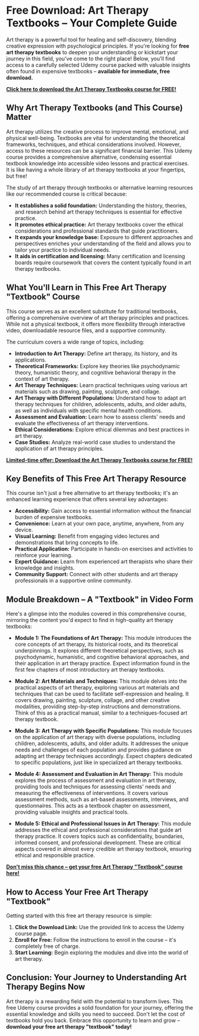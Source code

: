 # Free Download: Art Therapy Textbooks – Your Complete Guide

Art therapy is a powerful tool for healing and self-discovery, blending creative expression with psychological principles. If you're looking for **free art therapy textbooks** to deepen your understanding or kickstart your journey in this field, you've come to the right place! Below, you'll find access to a carefully selected Udemy course packed with valuable insights often found in expensive textbooks – **available for immediate, free download.**

[**Click here to download the Art Therapy Textbooks course for FREE!**](https://udemywork.com/art-therapy-textbooks)

## Why Art Therapy Textbooks (and This Course) Matter

Art therapy utilizes the creative process to improve mental, emotional, and physical well-being. Textbooks are vital for understanding the theoretical frameworks, techniques, and ethical considerations involved. However, access to these resources can be a significant financial barrier. This Udemy course provides a comprehensive alternative, condensing essential textbook knowledge into accessible video lessons and practical exercises. It is like having a whole library of art therapy textbooks at your fingertips, but free!

The study of art therapy through textbooks or alternative learning resources like our recommended course is critical because:

*   **It establishes a solid foundation:** Understanding the history, theories, and research behind art therapy techniques is essential for effective practice.
*   **It promotes ethical practice:** Art therapy textbooks cover the ethical considerations and professional standards that guide practitioners.
*   **It expands your knowledge base:** Exposure to different approaches and perspectives enriches your understanding of the field and allows you to tailor your practice to individual needs.
*   **It aids in certification and licensing:** Many certification and licensing boards require coursework that covers the content typically found in art therapy textbooks.

## What You'll Learn in This Free Art Therapy "Textbook" Course

This course serves as an excellent substitute for traditional textbooks, offering a comprehensive overview of art therapy principles and practices. While not a physical textbook, it offers more flexibility through interactive video, downloadable resource files, and a supportive community.

The curriculum covers a wide range of topics, including:

*   **Introduction to Art Therapy:** Define art therapy, its history, and its applications.
*   **Theoretical Frameworks:** Explore key theories like psychodynamic theory, humanistic theory, and cognitive behavioral therapy in the context of art therapy.
*   **Art Therapy Techniques:** Learn practical techniques using various art materials such as drawing, painting, sculpture, and collage.
*   **Art Therapy with Different Populations:** Understand how to adapt art therapy techniques for children, adolescents, adults, and older adults, as well as individuals with specific mental health conditions.
*   **Assessment and Evaluation:** Learn how to assess clients' needs and evaluate the effectiveness of art therapy interventions.
*   **Ethical Considerations:** Explore ethical dilemmas and best practices in art therapy.
*   **Case Studies:** Analyze real-world case studies to understand the application of art therapy principles.

[**Limited-time offer: Download the Art Therapy Textbooks course for FREE!**](https://udemywork.com/art-therapy-textbooks)

## Key Benefits of This Free Art Therapy Resource

This course isn't just a free alternative to art therapy textbooks; it's an enhanced learning experience that offers several key advantages:

*   **Accessibility:** Gain access to essential information without the financial burden of expensive textbooks.
*   **Convenience:** Learn at your own pace, anytime, anywhere, from any device.
*   **Visual Learning:** Benefit from engaging video lectures and demonstrations that bring concepts to life.
*   **Practical Application:** Participate in hands-on exercises and activities to reinforce your learning.
*   **Expert Guidance:** Learn from experienced art therapists who share their knowledge and insights.
*   **Community Support:** Connect with other students and art therapy professionals in a supportive online community.

## Module Breakdown – A "Textbook" in Video Form

Here's a glimpse into the modules covered in this comprehensive course, mirroring the content you'd expect to find in high-quality art therapy textbooks:

*   **Module 1: The Foundations of Art Therapy:** This module introduces the core concepts of art therapy, its historical roots, and its theoretical underpinnings. It explores different theoretical perspectives, such as psychodynamic, humanistic, and cognitive behavioral approaches, and their application in art therapy practice. Expect information found in the first few chapters of most introductory art therapy textbooks.

*   **Module 2: Art Materials and Techniques:** This module delves into the practical aspects of art therapy, exploring various art materials and techniques that can be used to facilitate self-expression and healing. It covers drawing, painting, sculpture, collage, and other creative modalities, providing step-by-step instructions and demonstrations. Think of this as a practical manual, similar to a techniques-focused art therapy textbook.

*   **Module 3: Art Therapy with Specific Populations:** This module focuses on the application of art therapy with diverse populations, including children, adolescents, adults, and older adults. It addresses the unique needs and challenges of each population and provides guidance on adapting art therapy techniques accordingly. Expect chapters dedicated to specific populations, just like in specialized art therapy textbooks.

*   **Module 4: Assessment and Evaluation in Art Therapy:** This module explores the process of assessment and evaluation in art therapy, providing tools and techniques for assessing clients' needs and measuring the effectiveness of interventions. It covers various assessment methods, such as art-based assessments, interviews, and questionnaires. This acts as a textbook chapter on assessment, providing valuable insights and practical tools.

*   **Module 5: Ethical and Professional Issues in Art Therapy:** This module addresses the ethical and professional considerations that guide art therapy practice. It covers topics such as confidentiality, boundaries, informed consent, and professional development. These are critical aspects covered in almost every credible art therapy textbook, ensuring ethical and responsible practice.

[**Don't miss this chance – get your free Art Therapy "Textbook" course here!**](https://udemywork.com/art-therapy-textbooks)

## How to Access Your Free Art Therapy "Textbook"

Getting started with this free art therapy resource is simple:

1.  **Click the Download Link:** Use the provided link to access the Udemy course page.
2.  **Enroll for Free:** Follow the instructions to enroll in the course – it's completely free of charge.
3.  **Start Learning:** Begin exploring the modules and dive into the world of art therapy.

## Conclusion: Your Journey to Understanding Art Therapy Begins Now

Art therapy is a rewarding field with the potential to transform lives. This free Udemy course provides a solid foundation for your journey, offering the essential knowledge and skills you need to succeed. Don't let the cost of textbooks hold you back. Embrace this opportunity to learn and grow – **download your free art therapy "textbook" today!**
